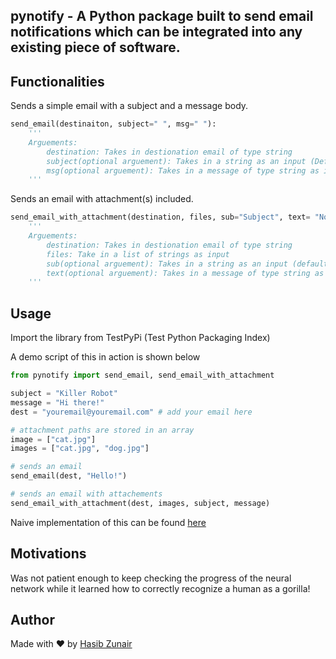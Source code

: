## pynotify - A Python package built to send email notifications which can be integrated into any existing piece of software.

## Functionalities

Sends a simple email with a subject and a message body.
```python
send_email(destinaiton, subject=" ", msg=" "):
    '''
    Arguements:
        destination: Takes in destionation email of type string
        subject(optional arguement): Takes in a string as an input (Default arg: None)
        msg(optional arguement): Takes in a message of type string as input (Default arg: None)
    '''
```
Sends an email with attachment(s) included.
```python
send_email_with_attachment(destination, files, sub="Subject", text= "No text"):
    '''
    Arguements:
        destination: Takes in destionation email of type string
        files: Take in a list of strings as input
        sub(optional arguement): Takes in a string as an input (default arg empty)
        text(optional arguement): Takes in a message of type string as input (default arg empty)
    '''

```

## Usage
Import the library from TestPyPi (Test Python Packaging Index)

A demo script of this in action is shown below
```python
from pynotify import send_email, send_email_with_attachment

subject = "Killer Robot"
message = "Hi there!"
dest = "youremail@youremail.com" # add your email here

# attachment paths are stored in an array
image = ["cat.jpg"]
images = ["cat.jpg", "dog.jpg"]

# sends an email
send_email(dest, "Hello!")

# sends an email with attachements
send_email_with_attachment(dest, images, subject, message)

```

Naive implementation of this can be found [here](https://github.com/hasibzunair/neuralert)

## Motivations
Was not patient enough to keep checking the progress of the neural network while it learned how to correctly recognize a human as a gorilla!

## Author
Made with ❤️ by [Hasib Zunair](https://github.com/hasibzunair)
